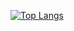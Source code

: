 [![Top Langs](https://github-readme-stats.vercel.app/api/top-langs/?username=mirrorb)](https://github.com/anuraghazra/github-readme-stats)
